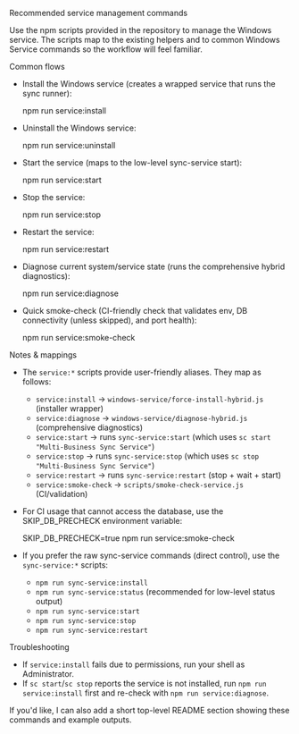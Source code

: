 Recommended service management commands

Use the npm scripts provided in the repository to manage the Windows service. The scripts map to the existing helpers and to common Windows Service commands so the workflow will feel familiar.

Common flows

- Install the Windows service (creates a wrapped service that runs the sync runner):

  npm run service:install

- Uninstall the Windows service:

  npm run service:uninstall

- Start the service (maps to the low-level sync-service start):

  npm run service:start

- Stop the service:

  npm run service:stop

- Restart the service:

  npm run service:restart

- Diagnose current system/service state (runs the comprehensive hybrid diagnostics):

  npm run service:diagnose

- Quick smoke-check (CI-friendly check that validates env, DB connectivity (unless skipped), and port health):

  npm run service:smoke-check

Notes & mappings

- The `service:*` scripts provide user-friendly aliases. They map as follows:
  - `service:install` -> `windows-service/force-install-hybrid.js` (installer wrapper)
  - `service:diagnose` -> `windows-service/diagnose-hybrid.js` (comprehensive diagnostics)
  - `service:start` -> runs `sync-service:start` (which uses `sc start "Multi-Business Sync Service"`)
  - `service:stop` -> runs `sync-service:stop` (which uses `sc stop "Multi-Business Sync Service"`)
  - `service:restart` -> runs `sync-service:restart` (stop + wait + start)
  - `service:smoke-check` -> `scripts/smoke-check-service.js` (CI/validation)

- For CI usage that cannot access the database, use the SKIP_DB_PRECHECK environment variable:

  SKIP_DB_PRECHECK=true npm run service:smoke-check

- If you prefer the raw sync-service commands (direct control), use the `sync-service:*` scripts:
  - `npm run sync-service:install`
  - `npm run sync-service:status` (recommended for low-level status output)
  - `npm run sync-service:start`
  - `npm run sync-service:stop`
  - `npm run sync-service:restart`

Troubleshooting

- If `service:install` fails due to permissions, run your shell as Administrator.
- If `sc start`/`sc stop` reports the service is not installed, run `npm run service:install` first and re-check with `npm run service:diagnose`.

If you'd like, I can also add a short top-level README section showing these commands and example outputs.